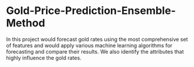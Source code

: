 # Gold-Price-Prediction-Ensemble-Method
In this project would forecast gold rates using the most comprehensive set of features and would apply various machine learning algorithms for forecasting and compare their results. We also identify the attributes that highly influence the gold rates.
